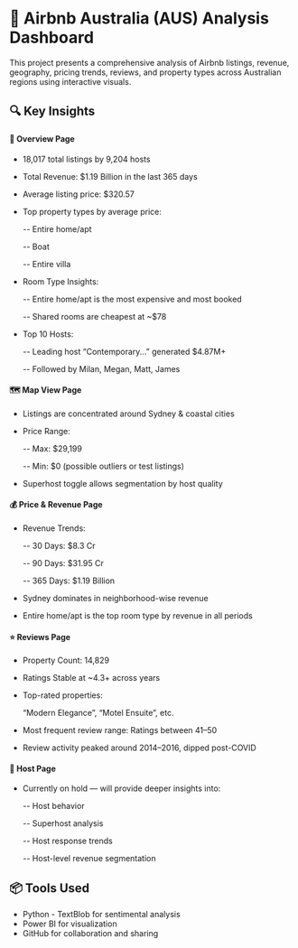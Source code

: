 # 🏡 Airbnb Australia (AUS) Analysis Dashboard
This project presents a comprehensive analysis of Airbnb listings, revenue, geography, pricing trends, reviews, and property types across Australian regions using interactive visuals.

## 🔍 Key Insights

#### 📌 Overview Page
- 18,017 total listings by 9,204 hosts

- Total Revenue: $1.19 Billion in the last 365 days

- Average listing price: $320.57

- Top property types by average price:

  -- Entire home/apt

  -- Boat

  -- Entire villa

- Room Type Insights:

  -- Entire home/apt is the most expensive and most booked

  -- Shared rooms are cheapest at ~$78

- Top 10 Hosts:

  -- Leading host “Contemporary...” generated $4.87M+

  -- Followed by Milan, Megan, Matt, James

#### 🗺️ Map View Page
- Listings are concentrated around Sydney & coastal cities

- Price Range:

  -- Max: $29,199

  -- Min: $0 (possible outliers or test listings)

- Superhost toggle allows segmentation by host quality

#### 💰 Price & Revenue Page
- Revenue Trends:

  -- 30 Days: $8.3 Cr

  -- 90 Days: $31.95 Cr

  -- 365 Days: $1.19 Billion

- Sydney dominates in neighborhood-wise revenue

- Entire home/apt is the top room type by revenue in all periods

#### ⭐ Reviews Page
- Property Count: 14,829

- Ratings Stable at ~4.3+ across years

- Top-rated properties:

    “Modern Elegance”, “Motel Ensuite”, etc.

- Most frequent review range: Ratings between 41–50

- Review activity peaked around 2014–2016, dipped post-COVID

#### 🚧 Host Page
- Currently on hold — will provide deeper insights into:

  -- Host behavior

  -- Superhost analysis

  -- Host response trends

  -- Host-level revenue segmentation

## 📦 Tools Used

- Python - TextBlob for sentimental analysis
- Power BI for visualization
- GitHub for collaboration and sharing
